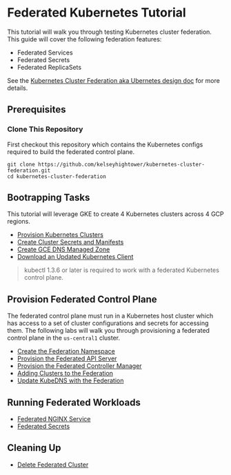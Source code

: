 # Federated Kubernetes Tutorial

This tutorial will walk you through testing Kubernetes cluster federation. This guide will cover the following federation features:

* Federated Services
* Federated Secrets
* Federated ReplicaSets

See the [Kubernetes Cluster Federation aka Ubernetes design doc](https://github.com/kubernetes/kubernetes/blob/release-1.3/docs/design/federated-services.md) for more details.

## Prerequisites

### Clone This Repository

First checkout this repository which contains the Kubernetes configs required to build the federated control plane.

```
git clone https://github.com/kelseyhightower/kubernetes-cluster-federation.git
cd kubernetes-cluster-federation
```

## Bootrapping Tasks

This tutorial will leverage GKE to create 4 Kubernetes clusters across 4 GCP regions.

* [Provision Kubernetes Clusters](labs/cluster-bootstrap.md)
* [Create Cluster Secrets and Manifests](labs/create-cluster-secrets-and-manifests.md)
* [Create GCE DNS Managed Zone](labs/cluster-dns-managed-zone.md)
* [Download an Updated Kubernetes Client](labs/download-an-updated-kubectl-client.md)

> kubectl 1.3.6 or later is required to work with a federated Kubernetes control plane.

## Provision Federated Control Plane

The federated control plane must run in a Kubernetes host cluster which has access to a set of cluster configurations and secrets for accessing them. The following labs will walk you through provisioning a federated control plane in the `us-central1` cluster.

* [Create the Federation Namespace](labs/create-federation-namespace.md)
* [Provision the Federated API Server](labs/provision-federation-apiserver.md)
* [Provision the Federated Controller Manager](labs/provision-federation-controller-manager.md)
* [Adding Clusters to the Federation](labs/adding-clusters.md)
* [Update KubeDNS with the Federation](labs/update-kubedns.md)

## Running Federated Workloads

* [Federated NGINX Service](labs/federated-nginx-service.md)
* [Federated Secrets](labs/federated-secrets.md)

## Cleaning Up

* [Delete Federated Cluster](labs/cleaning-up.md)
